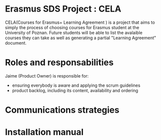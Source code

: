 # Erasmus SDS Project : CELA

CELA(Courses for Erasmus+ Learning Agreement ) is a project that aims to simply the process of choosing courses for Erasmus student at the University of Poznan.
Future students will be able to list the avalaible courses they can take as well as generating a partial "Learning Agreement" document.

# Roles and responsabilities
Jaime (Product Owner) is responsible for:
  - ensuring everybody is aware and applying the scrum guidelines
  - product backlog, including its content, availability and ordering
  

# Communications strategies

# Installation manual
